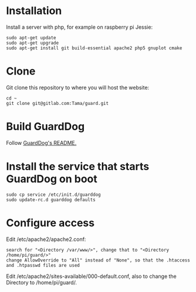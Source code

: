 # Installation

Install a server with php, for example on raspberry pi Jessie:

```
sudo apt-get update
sudo apt-get upgrade
sudo apt-get install git build-essential apache2 php5 gnuplot cmake
```

# Clone

Git clone this repository to where you will host the website:

```
cd ~
git clone git@gitlab.com:Tama/guard.git
```

# Build GuardDog

Follow [GuardDog's README.](https://github.com/TamaHobbit/GuardDog/blob/master/GuardDog/README.md)

# Install the service that starts GuardDog on boot

```
sudo cp service /etc/init.d/guarddog
sudo update-rc.d guarddog defaults
```

# Configure access

Edit /etc/apache2/apache2.conf:

```
search for "<Directory /var/www/>", change that to "<Directory /home/pi/guard/>"
change AllowOverride to "All" instead of "None", so that the .htaccess and .htpasswd files are used
```

Edit /etc/apache2/sites-available/000-default.conf, also to change the Directory to /home/pi/guard/.

